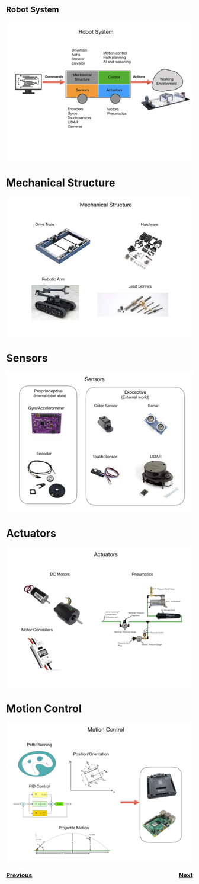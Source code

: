 ## Robot System

![Robot System](../../images/FRCConcepts/FRCConcepts.001.jpeg)

# Mechanical Structure

![Robot System](../../images/FRCConcepts/FRCConcepts.002.jpeg)

# Sensors

![Robot System](../../images/FRCConcepts/FRCConcepts.003.jpeg)

# Actuators

![Robot System](../../images/FRCConcepts/FRCConcepts.004.jpeg)

# Motion Control

![Robot System](../../images/FRCConcepts/FRCConcepts.005.jpeg)

<h3><span style="float:left">
<a href="../../index">Previous</a></span>
<span style="float:right">
<a href="../Geometry/intro">Next</a></span></h3>